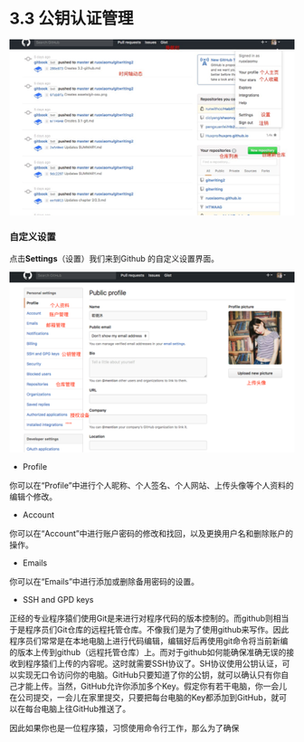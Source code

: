 



# 3.3 公钥认证管理

![](/assets/GITHUB-gerenzhuye.jpeg)

### 自定义设置

点击**Settings**（设置）我们来到Github 的自定义设置界面。

![](/assets/GITHUB-shezhi.png)

- Profile

你可以在“Profile”中进行个人昵称、个人签名、个人网站、上传头像等个人资料的编辑个修改。

- Account

你可以在“Account”中进行账户密码的修改和找回，以及更换用户名和删除账户的操作。

- Emails


你可以在“Emails”中进行添加或删除备用密码的设置。

- SSH and GPD keys

正经的专业程序猿们使用Git是来进行对程序代码的版本控制的。而github则相当于是程序员们Git仓库的远程托管仓库。不像我们是为了使用github来写作。因此程序员们常常是在本地电脑上进行代码编辑，编辑好后再使用git命令将当前新编的版本上传到github（远程托管仓库）上。而对于github如何能确保准确无误的接收到程序猿们上传的内容呢。这时就需要SSH协议了。SH协议使用公钥认证，可以实现无口令访问你的电脑。GitHub只要知道了你的公钥，就可以确认只有你自己才能上传。当然，GitHub允许你添加多个Key。假定你有若干电脑，你一会儿在公司提交，一会儿在家里提交，只要把每台电脑的Key都添加到GitHub，就可以在每台电脑上往GitHub推送了。

因此如果你也是一位程序猿，习惯使用命令行工作，那么为了确保

